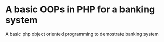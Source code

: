 # A basic OOPs in PHP for a banking system
A basic php object oriented programming to demostrate banking system
